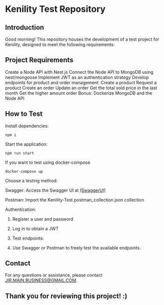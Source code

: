 # Kenility Test Repository

## Introduction

Good morning! This repository houses the development of a test project for Kenility, designed to meet the following requirements:

## Project Requirements

Create a Node API with Nest.js
Connect the Node API to MongoDB using nest/mongoose
Implement JWT as an authentication strategy
Develop endpoints for product and order management:
Create a product
Request a product
Create an order
Update an order
Get the total sold price in the last month
Get the higher amount order
Bonus: Dockerize MongoDB and the Node API

## How to Test

Install dependencies:

```
npm i
```
Start the application:

```
npm run start
```

If you want to test using docker-compose
```
docker-compose up
```


Choose a testing method:

Swagger: Access the Swagger UI at [(SwaggerUI)](http://localhost:3000/docs#)

Postman: Import the Kenility-Test.postman_collection.json collection

Authentication:

1. Register a user and password

2. Log in to obtain a JWT

3. Test endpoints:

4. Use Swagger or Postman to freely test the available endpoints.


## Contact

For any questions or assistance, please contact JIR.MAIN.BUSINESS@GMAIL.COM.

## Thank you for reviewing this project! :)


 
